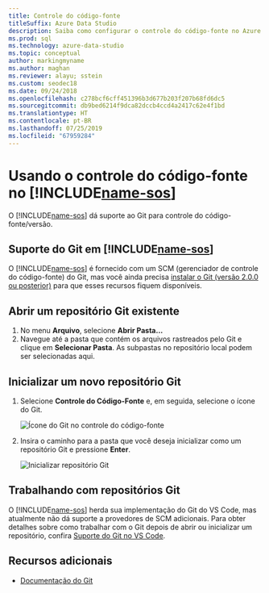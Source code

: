 ```yaml
---
title: Controle do código-fonte
titleSuffix: Azure Data Studio
description: Saiba como configurar o controle do código-fonte no Azure Data Studio
ms.prod: sql
ms.technology: azure-data-studio
ms.topic: conceptual
author: markingmyname
ms.author: maghan
ms.reviewer: alayu; sstein
ms.custom: seodec18
ms.date: 09/24/2018
ms.openlocfilehash: c278bcf6cff451396b3d677b203f207b68fd6dc5
ms.sourcegitcommit: db9bed6214f9dca82dccb4ccd4a2417c62e4f1bd
ms.translationtype: HT
ms.contentlocale: pt-BR
ms.lasthandoff: 07/25/2019
ms.locfileid: "67959284"
---
```

#  <a name="using-source-control-in-includename-sosincludesname-sos-shortmd"></a>Usando o controle do código-fonte no [!INCLUDE[name-sos](../includes/name-sos-short.md)]

O [!INCLUDE[name-sos](../includes/name-sos-short.md)] dá suporte ao Git para controle do código-fonte/versão.


## <a name="git-support-in-includename-sosincludesname-sos-shortmd"></a>Suporte do Git em [!INCLUDE[name-sos](../includes/name-sos-short.md)]

O [!INCLUDE[name-sos](../includes/name-sos-short.md)] é fornecido com um SCM (gerenciador de controle do código-fonte) do Git, mas você ainda precisa [instalar o Git (versão 2.0.0 ou posterior)](https://git-scm.com/download) para que esses recursos fiquem disponíveis. 



## <a name="open-an-existing-git-repository"></a>Abrir um repositório Git existente

1. No menu **Arquivo**, selecione **Abrir Pasta...**
2. Navegue até a pasta que contém os arquivos rastreados pelo Git e clique em **Selecionar Pasta**. As subpastas no repositório local podem ser selecionadas aqui.


## <a name="initialize-a-new-git-repository"></a>Inicializar um novo repositório Git

1. Selecione **Controle do Código-Fonte** e, em seguida, selecione o ícone do Git.

   ![Ícone do Git no controle do código-fonte](media/source-control/source-control.png)

1. Insira o caminho para a pasta que você deseja inicializar como um repositório Git e pressione **Enter**.

   ![Inicializar repositório Git](media/source-control/initialize-git-repository.png)

## <a name="working-with-git-repositories"></a>Trabalhando com repositórios Git

O [!INCLUDE[name-sos](../includes/name-sos-short.md)] herda sua implementação do Git do VS Code, mas atualmente não dá suporte a provedores de SCM adicionais. Para obter detalhes sobre como trabalhar com o Git depois de abrir ou inicializar um repositório, confira [Suporte do Git no VS Code](https://code.visualstudio.com/docs/editor/versioncontrol#_git-support).


## <a name="additional-resources"></a>Recursos adicionais
- [Documentação do Git](https://git-scm.com/documentation)
